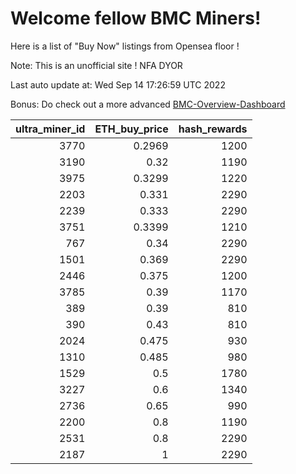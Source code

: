 # Welcome fellow BMC Miners!
Here is a list of "Buy Now" listings from Opensea floor !

Note: This is an unofficial site ! NFA DYOR

Last auto update at: Wed Sep 14 17:26:59 UTC 2022

Bonus: Do check out a more advanced [BMC-Overview-Dashboard](https://dune.com/defifunk/BMC-Overview-Dashboard)


|   ultra_miner_id |   ETH_buy_price |   hash_rewards |
|-----------------:|----------------:|---------------:|
|             3770 |          0.2969 |           1200 |
|             3190 |          0.32   |           1190 |
|             3975 |          0.3299 |           1220 |
|             2203 |          0.331  |           2290 |
|             2239 |          0.333  |           2290 |
|             3751 |          0.3399 |           1210 |
|              767 |          0.34   |           2290 |
|             1501 |          0.369  |           2290 |
|             2446 |          0.375  |           1200 |
|             3785 |          0.39   |           1170 |
|              389 |          0.39   |            810 |
|              390 |          0.43   |            810 |
|             2024 |          0.475  |            930 |
|             1310 |          0.485  |            980 |
|             1529 |          0.5    |           1780 |
|             3227 |          0.6    |           1340 |
|             2736 |          0.65   |            990 |
|             2200 |          0.8    |           1190 |
|             2531 |          0.8    |           2290 |
|             2187 |          1      |           2290 |
